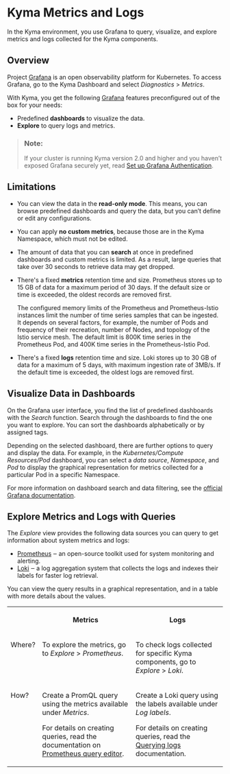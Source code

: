 <!-- loiod71a7cdb9c654860b41276b579d30da1 -->

# Kyma Metrics and Logs

In the Kyma environment, you use Grafana to query, visualize, and explore metrics and logs collected for the Kyma components.



<a name="loiod71a7cdb9c654860b41276b579d30da1__section_qpn_mdc_grb"/>

## Overview

Project [Grafana](https://grafana.com/oss/grafana/) is an open observability platform for Kubernetes. To access Grafana, go to the Kyma Dashboard and select *Diagnostics* \> *Metrics*.

With Kyma, you get the following [Grafana](https://grafana.com/oss/grafana/) features preconfigured out of the box for your needs:

-   Predefined **dashboards** to visualize the data.
-   **Explore** to query logs and metrics.

> ### Note:  
> If your cluster is running Kyma version 2.0 and higher and you haven’t exposed Grafana securely yet, read [Set up Grafana Authentication](set-up-grafana-authentication-3e4299c.md).



<a name="loiod71a7cdb9c654860b41276b579d30da1__section_nbg_kts_ctb"/>

## Limitations

-   You can view the data in the **read-only mode**. This means, you can browse predefined dashboards and query the data, but you can’t define or edit any configurations.

-   You can apply **no custom metrics**, because those are in the Kyma Namespace, which must not be edited.

-   The amount of data that you can **search** at once in predefined dashboards and custom metrics is limited. As a result, large queries that take over 30 seconds to retrieve data may get dropped.

-   There's a fixed **metrics** retention time and size. Prometheus stores up to 15 GB of data for a maximum period of 30 days. If the default size or time is exceeded, the oldest records are removed first.

    The configured memory limits of the Prometheus and Prometheus-Istio instances limit the number of time series samples that can be ingested. It depends on several factors, for example, the number of Pods and frequency of their recreation, number of Nodes, and topology of the Istio service mesh. The default limit is 800K time series in the Prometheus Pod, and 400K time series in the Prometheus-Istio Pod.

-   There's a fixed **logs** retention time and size. Loki stores up to 30 GB of data for a maximum of 5 days, with maximum ingestion rate of 3MB/s. If the default time is exceeded, the oldest logs are removed first.




<a name="loiod71a7cdb9c654860b41276b579d30da1__section_w1j_ndc_grb"/>

## Visualize Data in Dashboards

On the Grafana user interface, you find the list of predefined dashboards with the *Search* function. Search through the dashboards to find the one you want to explore. You can sort the dashboards alphabetically or by assigned tags.

Depending on the selected dashboard, there are further options to query and display the data. For example, in the *Kubernetes/Compute Resources/Pod* dashboard, you can select a *data source*, *Namespace*, and *Pod* to display the graphical representation for metrics collected for a particular Pod in a specific Namespace.

For more information on dashboard search and data filtering, see the [official Grafana documentation](https://grafana.com/docs/grafana/latest/dashboards/search/?src=grafana_gettingstarted).



<a name="loiod71a7cdb9c654860b41276b579d30da1__section_pzg_pdc_grb"/>

## Explore Metrics and Logs with Queries

The *Explore* view provides the following data sources you can query to get information about system metrics and logs:

-   [Prometheus](https://prometheus.io/docs/introduction/overview/) ‒ an open-source toolkit used for system monitoring and alerting.
-   [Loki](https://grafana.com/oss/loki/) ‒ a log aggregation system that collects the logs and indexes their labels for faster log retrieval.

You can view the query results in a graphical representation, and in a table with more details about the values.


<table>
<tr>
<th valign="top">

 



</th>
<th valign="top">

Metrics



</th>
<th valign="top">

Logs



</th>
</tr>
<tr>
<td valign="top">

Where?



</td>
<td valign="top">

To explore the metrics, go to *Explore* \> *Prometheus*.



</td>
<td valign="top">

To check logs collected for specific Kyma components, go to *Explore* \> *Loki*.



</td>
</tr>
<tr>
<td valign="top">

How?



</td>
<td valign="top">

Create a PromQL query using the metrics available under *Metrics*.

For details on creating queries, read the documentation on [Prometheus query editor](https://grafana.com/docs/grafana/latest/features/datasources/prometheus/?src=grafana_gettingstarted#prometheus-query-editor).



</td>
<td valign="top">

Create a Loki query using the labels available under *Log labels*.

For details on creating queries, read the [Querying logs](https://grafana.com/docs/grafana/latest/features/datasources/loki/?src=grafana_gettingstarted#querying-logs) documentation.



</td>
</tr>
</table>

